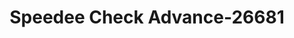 ---
f_zip-code: 37804
f_state-code: TN
title: Speedee Check Advance-26681
f_phone: 865-980-7726
f_city-only: Maryville
f_address: 1417 E Broadway Ave Maryville
f_location-unique-id: '26681'
slug: speedee-check-advance-26681
updated-on: '2024-05-30T13:46:58.046Z'
created-on: '2024-05-30T13:36:59.803Z'
published-on: '2024-05-30T13:54:32.469Z'
f_city-state: cms/city/maryville-tn.md
f_company: cms/company/speedee-check-advance.md
f_state: cms/state/tennessee.md
layout: '[payday-loan].html'
tags: payday-loan
---